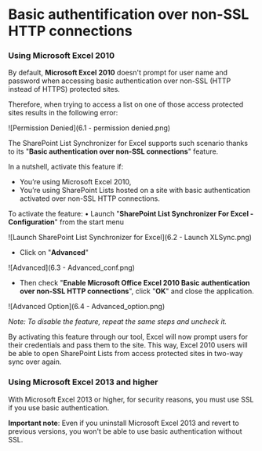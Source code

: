 # Basic authentification over non-SSL HTTP connections


### Using Microsoft Excel 2010

By default, **Microsoft Excel 2010** doesn't prompt for user name and password when accessing basic authentication over non-SSL (HTTP instead of HTTPS) protected sites.

Therefore, when trying to access a list on one of those access protected sites results in the following error:

![Permission Denied](6.1 - permission denied.png)

The SharePoint List Synchronizer for Excel supports such scenario thanks to its "**Basic authentication over non-SSL connections**" feature.

In a nutshell, activate this feature if:
* You’re using Microsoft Excel 2010,
* You’re using SharePoint Lists hosted on a site with basic authentication activated over non-SSL HTTP connections.

To activate the feature:
•	Launch "**SharePoint List Synchronizer For Excel - Configuration**" from the start menu

![Launch SharePoint List Synchronizer for Excel](6.2 - Launch XLSync.png)

* Click on "**Advanced**"

![Advanced](6.3 - Advanced_conf.png)

* Then check "**Enable Microsoft Office Excel 2010 Basic authentication over non-SSL HTTP connections**", click "**OK**" and close the application.

![Advanced Option](6.4 - Advanced_option.png)

*Note: To disable the feature, repeat the same steps and uncheck it.*

By activating this feature through our tool, Excel will now prompt users for their credentials and pass them to the site. This way, Excel 2010 users will be able to open SharePoint Lists from access protected sites in two-way sync over again.

### Using Microsoft Excel 2013 and higher

With Microsoft Excel 2013 or higher, for security reasons, you must use SSL if you use basic authentication.

**Important note**: Even if you uninstall Microsoft Excel 2013 and revert to previous versions, you won't be able to use basic authentication without SSL.



